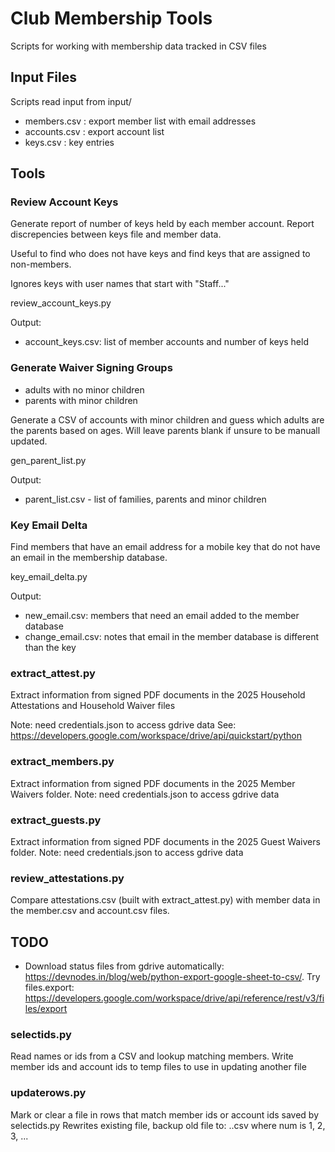 # Club Membership Tools
Scripts for working with membership data tracked in CSV files

## Input Files
Scripts read input from input/

- members.csv : export member list with email addresses
- accounts.csv : export account list 
- keys.csv : key entries

## Tools

### Review Account Keys

Generate report of number of keys held by each member account.
Report discrepencies between keys file and member data.

Useful to find who does not have keys and find keys that are assigned
to non-members.

Ignores keys with user names that start with "Staff..."

review_account_keys.py

Output:
- account_keys.csv: list of member accounts and number of keys held


### Generate Waiver Signing Groups

- adults with no minor children
- parents with minor children

Generate a CSV of accounts with minor children and guess which
adults are the parents based on ages. Will leave parents blank if
unsure to be manuall updated.

gen_parent_list.py

Output:
- parent_list.csv - list of families, parents and minor children

### Key Email Delta

Find members that have an email address for a mobile key that do not
have an email in the membership database.

key_email_delta.py

Output:
- new_email.csv: members that need an email added to the member database
- change_email.csv: notes that email in the member database is different than the key

### extract_attest.py

Extract information from signed PDF documents in the 2025 Household Attestations and Household Waiver files

Note: need credentials.json to access gdrive data
See: https://developers.google.com/workspace/drive/api/quickstart/python

### extract_members.py

Extract information from signed PDF documents in the 2025 Member Waivers folder.
Note: need credentials.json to access gdrive data

### extract_guests.py

Extract information from signed PDF documents in the 2025 Guest Waivers folder.
Note: need credentials.json to access gdrive data

### review_attestations.py

Compare attestations.csv (built with extract_attest.py) with member data in the member.csv and account.csv
files. 

## TODO
- Download status files from gdrive automatically: 
https://devnodes.in/blog/web/python-export-google-sheet-to-csv/. Try files.export: https://developers.google.com/workspace/drive/api/reference/rest/v3/files/export

### selectids.py

Read names or ids from a CSV and lookup matching members. Write member ids and account ids to temp files to use in updating another file

### updaterows.py

Mark or clear a file in rows that match member ids or account ids saved by selectids.py
Rewrites existing file, backup old file to: <name>.<num>.csv where num is 1, 2, 3, ...

